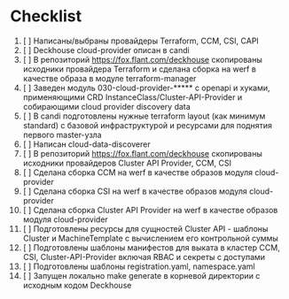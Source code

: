 # Checklist

1. [ ] Написаны/выбраны провайдеры Terraform, CCM, CSI, CAPI
2. [ ] Deckhouse cloud-provider описан в candi
3. [ ] В репозиторий https://fox.flant.com/deckhouse скопированы исходники провайдера Terraform и сделана сборка на werf в качестве образа в модуле terraform-manager
4. [ ] Заведен модуль 030-cloud-provider-***** с openapi и хуками, применяющими CRD InstanceClass/Cluster-API-Provider и собирающими cloud provider discovery data
5. [ ] В candi подготовлены нужные terraform layout (как минимум standard) с базовой инфраструктурой и ресурсами для поднятия первого master-узла
6. [ ] Написан cloud-data-discoverer
7. [ ] В репозиторий https://fox.flant.com/deckhouse скопированы исходники провайдеров Cluster API Provider, CCM, CSI
8. [ ] Сделана сборка CCM на werf в качестве образов модуля cloud-provider
9. [ ] Сделана сборка CSI на werf в качестве образов модуля cloud-provider
10. [ ] Сделана сборка Cluster API Provider на werf в качестве образов модуля cloud-provider
11. [ ] Подготовлены ресурсы для сущностей Cluster API - шаблоны Cluster и MachineTemplate с вычислением его контрольной суммы
12. [ ] Подготовлены шаблоны манифестов для выката в кластер CCM, CSI, Cluster-API-Provider включая RBAC и секреты с доступами
13. [ ] Подготовлены шаблоны registration.yaml, namespace.yaml
14. [ ] Запущен локально make generate в корневой директории с исходным кодом Deckhouse
